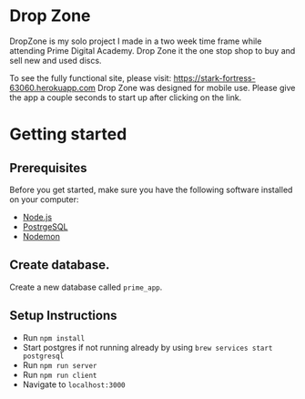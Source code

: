 
# Drop Zone
DropZone is my solo project I made in a two week time frame while attending Prime Digital Academy. Drop Zone it the one stop shop to buy and sell new and used discs.

To see the fully functional site, please visit: https://stark-fortress-63060.herokuapp.com Drop Zone was designed for mobile use. Please give the app a couple seconds to start up after clicking on the link.

# Getting started

## Prerequisites

Before you get started, make sure you have the following software installed on your computer:

- [Node.js](https://nodejs.org/en/)
- [PostrgeSQL](https://www.postgresql.org/)
- [Nodemon](https://nodemon.io/)

## Create database.

Create a new database called `prime_app`.


## Setup Instructions

- Run `npm install`
- Start postgres if not running already by using `brew services start postgresql`
- Run `npm run server`
- Run `npm run client`
- Navigate to `localhost:3000`

